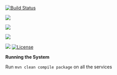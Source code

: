 
[![Build Status](https://travis-ci.org/stackroute/ibm-wave3-ontrack.svg?branch=v1.0.2)](https://travis-ci.org/stackroute/ibm-wave3-ontrack)


![](https://img.shields.io/snyk/vulnerabilities/github/stackroute/ibm-wave3-ontrack.svg?style=popout)


![](https://img.shields.io/github/contributors/stackroute/ibm-wave3-ontrack.svg?style=popout)

![](https://img.shields.io/github/last-commit/stackroute/ibm-wave3-ontrack.svg?style=popout)

![](https://img.shields.io/github/repo-size/stackroute/ibm-wave3-ontrack.svg?style=popout)
[![License](https://img.shields.io/badge/License-Apache%202.0-blue.svg)](https://opensource.org/licenses/Apache-2.0)

****Running the System****

Run ```mvn clean compile package``` on all the services
